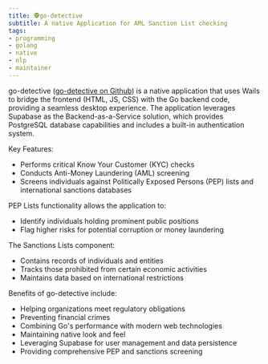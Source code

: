 ```yaml
---
title: 🕵️go-detective
subtitle: A native Application for AML Sanction List checking
tags:
- programming
- golang
- native
- nlp
- maintainer
---
```

go-detective ([go-detective on Github](/404)) is a native application that uses Wails to bridge the frontend (HTML, JS, CSS) with the Go backend code, providing a seamless desktop experience. The application leverages Supabase as the Backend-as-a-Service solution, which provides PostgreSQL database capabilities and includes a built-in authentication system.

Key Features:
- Performs critical Know Your Customer (KYC) checks
- Conducts Anti-Money Laundering (AML) screening
- Screens individuals against Politically Exposed Persons (PEP) lists and international sanctions databases

PEP Lists functionality allows the application to:
- Identify individuals holding prominent public positions
- Flag higher risks for potential corruption or money laundering

The Sanctions Lists component:
- Contains records of individuals and entities
- Tracks those prohibited from certain economic activities
- Maintains data based on international restrictions

Benefits of go-detective include:
- Helping organizations meet regulatory obligations
- Preventing financial crimes
- Combining Go's performance with modern web technologies
- Maintaining native look and feel
- Leveraging Supabase for user management and data persistence
- Providing comprehensive PEP and sanctions screening
